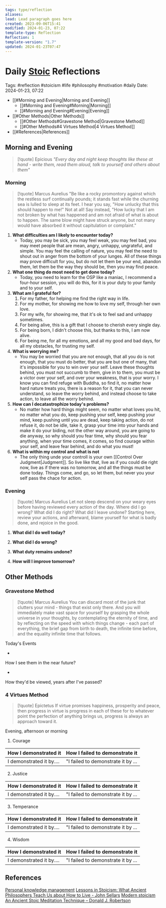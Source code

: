 ```yaml
---
tags: type/reflection
aliases: 
lead: Lead paragraph goes here
created: 2023-09-06T15:41
modified: 2024-01-23, 07:22
template-type: Reflection
Reflection: 1
template-version: "1.7"
updated: 2024-01-23T07:47
---
```

# Daily [Stoic](../SLIP-BOX/Stoicism.md) Reflections

Tags:  #reflection #stoicism #life #philosophy #motivation #daily 
Date: 2024-01-23, 07:22

- [[#Morning and Evening|Morning and Evening]]
	- [[#Morning and Evening#Morning|Morning]]
	- [[#Morning and Evening#Evening|Evening]]
- [[#Other Methods|Other Methods]]
	- [[#Other Methods#Gravestone Method|Gravestone Method]]
	- [[#Other Methods#4 Virtues Method|4 Virtues Method]]
- [[#References|References]]


## Morning and Evening

> [!quote] Epicious 
> _"Every day and night keep thoughts like these at hand - write them, read them aloud, talk to yourself and others about them"_

### Morning

> [!quote] Marcus Aurelius
> "Be like a rocky promontory against which the restless surf continually pounds; it stands fast while the churning sea is lulled to sleep at its feet. I hear you say, "How unlucky that this should happen to me!" Not at all! Say instead, "How lucky that I am not broken by what has happened and am not afraid of what is about to happen. The same blow might have struck anyone, but not many would have absorbed it without capitulation or complaint."

1. **What difficulties am I likely to encounter today?**
	- Today, you may be sick, you may feel weak, you may feel bad, you may meet people that are mean, angry, unhappy, ungrateful, and simple. You may feel the calling of nature, you may feel the need to shout out in anger from the bottom of your lunges. All of these things may prove difficult for you, but do not let them be your end, abandon them, let them be the way they should be, then you may find peace. 
2. **What one thing do most need to get done today?**
	- Today, you need to learn for the OSP like a maniac, I recommend a four-hour session, you will do this, for it is your duty to your family and to your self. 
1. **What am I grateful for?**
	1. For my father, for helping me find the right way in life. 
	2. For my mother, for showing me how to love my self, through her own love.
	3. For my wife, for showing me, that it's ok to feel sad and unhappy sometimes.
	4. For being alive, this is a gift that I choose to cherish every single day. 
	5. For being born, I didn't choose this, but thanks to this, I am now alive.
	6. For being me, for all my emotions, and all my good and bad days, for all my obstacles, for trusting my self. 
2. **What is worrying me?**
	- You may be worried that you are not enough, that all you do is not enough, that you must do better, that you are but one of many, that it's impossible for you to win over your self. Leave these thoughts behind, you must not succumb to them, give in to them, you must be a victor over your self, and over your weakness, that is your worry. I know you can find refuge with Buddha, so find it, no matter how hard nature treats you, there is a reason for it, that you can never understand, so leave the worry behind, and instead choose to take action, to leave all the worry behind.
3. **How can I decatastrophize today's problems?**
	- No matter how hard things might seem, no matter what loves you hit, no matter what you do, keep pushing your self, keep pushing your mind, keep pushing until you are dead, keep taking action, do not refuse it, do not be idle, take it, grasp your time into your hands and make it do your biding, not the other way around, you are going to die anyway, so why should you fear time, why should you fear anything, when your time comes, it comes, so find courage within your self, and leave fear behind, and do what you must! 
4. **What is within my control and what is not**
	- The only thing unde your controll is your own [[Control Over Judgment|Judgment]]. So live like that, live as if you could die right now, live as if there was no tomorrow, and all the things must be done today. Things come, and go, so let them, but never you your self pass the chace for action.

### Evening

> [!quote] Marcus Aurelius
> Let not sleep descend on your weary eyes before having reviewed every action of the day. Where did I go wrong? What did I do right? What did I leave undone? Starting here, review your actions, and afterward, blame yourself for what is badly done, and rejoice in the good.

1. **What did I do well today?**

2. **What did I do wrong?**

4. **What duty remains undone?**

5. **How will I improve tomorrow?**

## Other Methods

### Gravestone Method

> [!quote] Marcus Aurelius
> You can discard most of the junk that clutters your mind - things that exist only there. And you will immediately make vast space for yourself by grasping the whole universe in your thoughts, by contemplating the eternity of time, and by reflecting on the speed with which things change - each part of everything, the brief gap from birth to death, the infinite time before, and the equality infinite time that follows. 

Today's Events 

-

How I see them in the near future? 

-

How they'd be viewed, years after I've passed?

### 4 Virtues Method

> [!quote] Epictetus 
> If virtue promises happiness, prosperity and peace, then progress in virtue is progress in each of these for to whatever point the perfection of anything brings us, progress is always an approach toward it.

Evening, afternoon or morning

1. Courage 

| How I demonstrated it  | How I failed to demonstrate it |
| ------------------- | ---------------- |
| I demonstrated it by....                 | "I failed to demonstrate it by ...              |

2. Justice

| How I demonstrated it  | How I failed to demonstrate it |
| ------------------- | ---------------- |
| I demonstrated it by....                 | "I failed to demonstrate it by ...             

3. Temperance

| How I demonstrated it  | How I failed to demonstrate it |
| ------------------- | ---------------- |
| I demonstrated it by....                 | "I failed to demonstrate it by ...             

4. Wisdom

| How I demonstrated it  | How I failed to demonstrate it |
| ------------------- | ---------------- |
| I demonstrated it by....                 | "I failed to demonstrate it by ...             

## References

[Personal knowledge management](Personal%20knowledge%20management.md)
[Lessons in Stoicism: What Ancient Philosophers Teach Us about How to Live - John Sellars](https://books.google.cz/books/about/Lessons_in_Stoicism.html?id=ky84zQEACAAJ&redir_esc=y)
[Modern stoicism](https://modernstoicism.com/)
[An Ancient Stoic Meditation Technique – Donald J. Robertson](https://donaldrobertson.name/2017/03/22/an-ancient-stoic-meditation-technique/)


